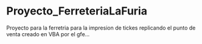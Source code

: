 # Proyecto_FerreteriaLaFuria
Proyecto para la ferretria para la impresion de tickes replicando el punto de venta creado en VBA por el gfe...
